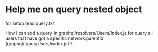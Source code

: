 Help me on query nested object
=================
for setup read query.txt

How I can add a query in graphql/resolvers/Users/index.js for query all users that have got a specific network.parentId (graphql/types/Users/index.js) ?






